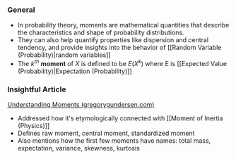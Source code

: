 ### General
- In probability theory, moments are mathematical quantities that describe the characteristics and shape of probability distributions.
- They can also help quantify properties like dispersion and central tendency, and provide insights into the behavior of [[Random Variable (Probability)|random variables]]
- The $k^{th}$ **moment** of $X$ is defined to be $E(X^k)$ where E is [[Expected Value (Probability)|Expectation (Probability)]]

### Insightful Article
[Understanding Moments (gregorygundersen.com)](https://gregorygundersen.com/blog/2020/04/11/moments/)
- Addressed how it's etymologically connected with [[Moment of Inertia (Physics)]]
- Defines raw moment, central moment, standardized moment
- Also mentions how the first few moments have names: total mass, expectation, variance, skewness, kurtosis